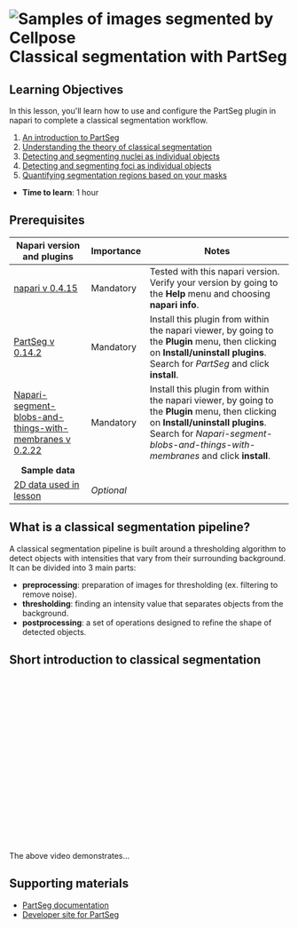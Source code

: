 ![Samples of images segmented by Cellpose](images/partseg-banner.png)
Classical segmentation with PartSeg
=======================

## Learning Objectives

In this lesson, you'll learn how to use and configure the PartSeg plugin in napari to complete a classical segmentation workflow. 

1.  [An introduction to PartSeg](https://chanzuckerberg.github.io/napari-segmentation-workshop/workflow/partseg.html#short-introduction-to-classical-segmentation)
2.  [Understanding the theory of classical segmentation](partseg-primer.md)
3.  [Detecting and segmenting nuclei as individual objects](partseg-nuclei.md)
4.  [Detecting and segmenting foci as individual objects](partseg-foci.md)
5.  [Quantifying segmentation regions based on your masks](partseg-quantification.md)

- **Time to learn**: 1 hour

## Prerequisites

| Napari version and plugins                                                                     | Importance | Notes |
| -------------------------------------------------------------------------------- | ---------- | ----- |
| [napari v 0.4.15](https://chanzuckerberg.github.io/napari-segmentation-workshop/onboard/lesson3.html) | Mandatory  | Tested with this napari version. Verify your version by going to the **Help** menu and choosing **napari info**.
| [PartSeg v 0.14.2](https://www.napari-hub.org/plugins/PartSeg) | Mandatory  | Install this plugin from within the napari viewer, by going to the **Plugin** menu, then clicking on **Install/uninstall plugins**. Search for *PartSeg* and click **install**. | |
| [Napari-segment-blobs-and-things-with-membranes v 0.2.22](https://www.napari-hub.org/plugins/napari-segment-blobs-and-things-with-membranes) | Mandatory  | Install this plugin from within the napari viewer, by going to the **Plugin** menu, then clicking on **Install/uninstall plugins**. Search for *Napari-segment-blobs-and-things-with-membranes* and click **install**. | |
| <center>**Sample data**</center> |  |  |
| [2D data used in lesson](https://github.com/chanzuckerberg/napari-segmentation-workshop/raw/main/content/workflow/images/cells_gh2ax.tif) | *Optional* |  | |

## What is a classical segmentation pipeline?

A classical segmentation pipeline is built around a thresholding algorithm to detect objects with intensities that vary from their surrounding background. It can be divided into 3 main parts:

- **preprocessing**: preparation of images for thresholding (ex. filtering to remove noise).
- **thresholding**: finding an intensity value that separates objects from the background.
- **postprocessing**: a set of operations designed to refine the shape of detected objects.


## Short introduction to classical segmentation

<center>
<script src="https://fast.wistia.com/embed/medias/oogdwlg80o.jsonp" async></script><script src="https://fast.wistia.com/assets/external/E-v1.js" async></script><div class="wistia_responsive_padding" style="padding:56.25% 0 0 0;position:relative;"><div class="wistia_responsive_wrapper" style="height:100%;left:0;position:absolute;top:0;width:100%;"><div class="wistia_embed wistia_async_oogdwlg80o seo=false videoFoam=true" style="height:100%;position:relative;width:100%"><div class="wistia_swatch" style="height:100%;left:0;opacity:0;overflow:hidden;position:absolute;top:0;transition:opacity 200ms;width:100%;"><img src="https://fast.wistia.com/embed/medias/oogdwlg80o/swatch" style="filter:blur(5px);height:100%;object-fit:contain;width:100%;" alt="" aria-hidden="true" onload="this.parentNode.style.opacity=1;" /></div></div></div></div>
</center>

<br>
  
The above video demonstrates...

## Supporting materials
- [PartSeg documentation](https://partseg.readthedocs.io/en/stable/)
- [Developer site for PartSeg](https://plewczynski-lab.org/PartSeg/)
